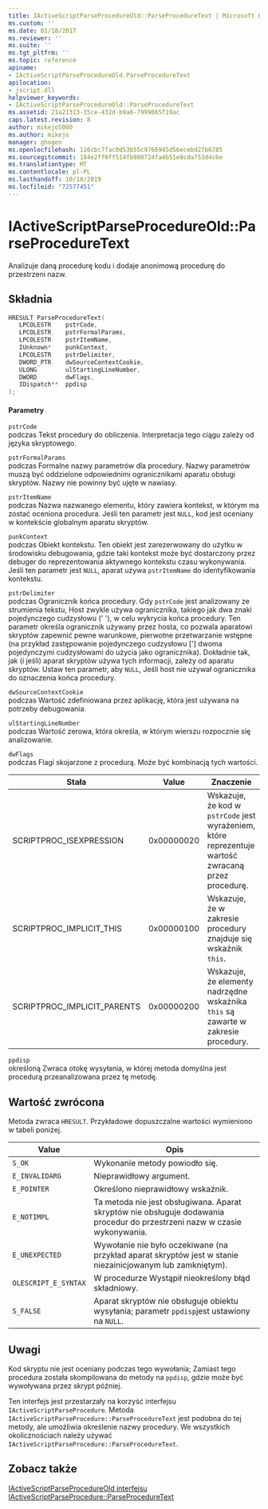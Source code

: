 ```yaml
---
title: IActiveScriptParseProcedureOld::ParseProcedureText | Microsoft Docs
ms.custom: ''
ms.date: 01/18/2017
ms.reviewer: ''
ms.suite: ''
ms.tgt_pltfrm: ''
ms.topic: reference
apiname:
- IActiveScriptParseProcedureOld.ParseProcedureText
apilocation:
- jscript.dll
helpviewer_keywords:
- IActiveScriptParseProcedureOld::ParseProcedureText
ms.assetid: 21a21313-35ce-432d-b9a6-7999065f19ac
caps.latest.revision: 8
author: mikejo5000
ms.author: mikejo
manager: ghogen
ms.openlocfilehash: 116cbc7fac0d53b55c9766945d56ecebd27b6785
ms.sourcegitcommit: 184e2ff0ff514fb980724fa4b51e0cda753d4c6e
ms.translationtype: MT
ms.contentlocale: pl-PL
ms.lasthandoff: 10/18/2019
ms.locfileid: "72577451"
---
```

# <a name="iactivescriptparseprocedureoldparseproceduretext"></a>IActiveScriptParseProcedureOld::ParseProcedureText
Analizuje daną procedurę kodu i dodaje anonimową procedurę do przestrzeni nazw.  
  
## <a name="syntax"></a>Składnia  
  
```cpp
HRESULT ParseProcedureText(  
   LPCOLESTR    pstrCode,  
   LPCOLESTR    pstrFormalParams,  
   LPCOLESTR    pstrItemName,  
   IUnknown*    punkContext,  
   LPCOLESTR    pstrDelimiter,  
   DWORD_PTR    dwSourceContextCookie,  
   ULONG        ulStartingLineNumber,  
   DWORD        dwFlags,  
   IDispatch**  ppdisp  
);  
```  
  
#### <a name="parameters"></a>Parametry  
 `pstrCode`  
 podczas Tekst procedury do obliczenia. Interpretacja tego ciągu zależy od języka skryptowego.  
  
 `pstrFormalParams`  
 podczas Formalne nazwy parametrów dla procedury. Nazwy parametrów muszą być oddzielone odpowiednimi ogranicznikami aparatu obsługi skryptów. Nazwy nie powinny być ujęte w nawiasy.  
  
 `pstrItemName`  
 podczas Nazwa nazwanego elementu, który zawiera kontekst, w którym ma zostać oceniona procedura. Jeśli ten parametr jest `NULL`, kod jest oceniany w kontekście globalnym aparatu skryptów.  
  
 `punkContext`  
 podczas Obiekt kontekstu. Ten obiekt jest zarezerwowany do użytku w środowisku debugowania, gdzie taki kontekst może być dostarczony przez debuger do reprezentowania aktywnego kontekstu czasu wykonywania. Jeśli ten parametr jest `NULL`, aparat używa `pstrItemName` do identyfikowania kontekstu.  
  
 `pstrDelimiter`  
 podczas Ogranicznik końca procedury. Gdy `pstrCode` jest analizowany ze strumienia tekstu, Host zwykle używa ogranicznika, takiego jak dwa znaki pojedynczego cudzysłowu (' '), w celu wykrycia końca procedury. Ten parametr określa ogranicznik używany przez hosta, co pozwala aparatowi skryptów zapewnić pewne warunkowe, pierwotne przetwarzanie wstępne (na przykład zastępowanie pojedynczego cudzysłowu ['] dwoma pojedynczymi cudzysłowami do użycia jako ogranicznika). Dokładnie tak, jak (i jeśli) aparat skryptów używa tych informacji, zależy od aparatu skryptów. Ustaw ten parametr, aby `NULL`, Jeśli host nie używał ogranicznika do oznaczenia końca procedury.  
  
 `dwSourceContextCookie`  
 podczas Wartość zdefiniowana przez aplikację, która jest używana na potrzeby debugowania.  
  
 `ulStartingLineNumber`  
 podczas Wartość zerowa, która określa, w którym wierszu rozpocznie się analizowanie.  
  
 `dwFlags`  
 podczas Flagi skojarzone z procedurą. Może być kombinacją tych wartości.  
  
|Stała|Value|Znaczenie|  
|--------------|-----------|-------------|  
|SCRIPTPROC_ISEXPRESSION|0x00000020|Wskazuje, że kod w `pstrCode` jest wyrażeniem, które reprezentuje wartość zwracaną przez procedurę.|  
|SCRIPTPROC_IMPLICIT_THIS|0x00000100|Wskazuje, że w zakresie procedury znajduje się wskaźnik `this`.|  
|SCRIPTPROC_IMPLICIT_PARENTS|0x00000200|Wskazuje, że elementy nadrzędne wskaźnika `this` są zawarte w zakresie procedury.|  
  
 `ppdisp`  
 określoną Zwraca otokę wysyłania, w której metoda domyślna jest procedurą przeanalizowana przez tę metodę.  
  
## <a name="return-value"></a>Wartość zwrócona  
 Metoda zwraca `HRESULT`. Przykładowe dopuszczalne wartości wymieniono w tabeli poniżej.  
  
|Value|Opis|  
|-----------|-----------------|  
|`S_OK`|Wykonanie metody powiodło się.|  
|`E_INVALIDARG`|Nieprawidłowy argument.|  
|`E_POINTER`|Określono nieprawidłowy wskaźnik.|  
|`E_NOTIMPL`|Ta metoda nie jest obsługiwana. Aparat skryptów nie obsługuje dodawania procedur do przestrzeni nazw w czasie wykonywania.|  
|`E_UNEXPECTED`|Wywołanie nie było oczekiwane (na przykład aparat skryptów jest w stanie niezainicjowanym lub zamkniętym).|  
|`OLESCRIPT_E_SYNTAX`|W procedurze Wystąpił nieokreślony błąd składniowy.|  
|`S_FALSE`|Aparat skryptów nie obsługuje obiektu wysyłania; parametr `ppdisp`jest ustawiony na `NULL`.|  
  
## <a name="remarks"></a>Uwagi  
 Kod skryptu nie jest oceniany podczas tego wywołania; Zamiast tego procedura została skompilowana do metody na `ppdisp`, gdzie może być wywoływana przez skrypt później.  
  
 Ten interfejs jest przestarzały na korzyść interfejsu `IActiveScriptParseProcedure`. Metoda `IActiveScriptParseProcedure::ParseProcedureText` jest podobna do tej metody, ale umożliwia określenie nazwy procedury. We wszystkich okolicznościach należy używać `IActiveScriptParseProcedure::ParseProcedureText`.  
  
## <a name="see-also"></a>Zobacz także  
 [IActiveScriptParseProcedureOld  interfejsu](../../winscript/reference/iactivescriptparseprocedureold-interface.md)  
 [IActiveScriptParseProcedure::ParseProcedureText](../../winscript/reference/iactivescriptparseprocedure-parseproceduretext.md)